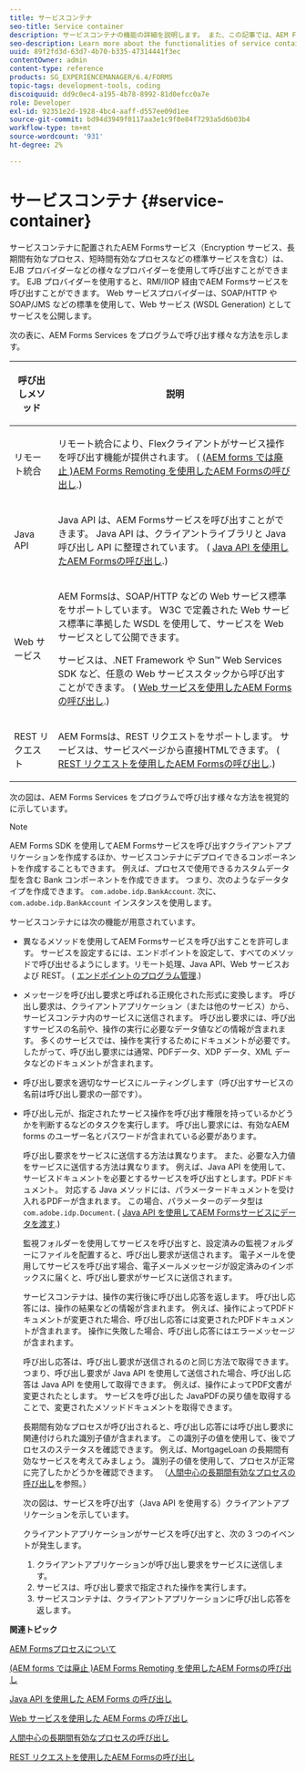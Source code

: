 ```yaml
---
title: サービスコンテナ
seo-title: Service container
description: サービスコンテナの機能の詳細を説明します。 また、この記事では、AEM Formsサービスをプログラムで呼び出す様々な方法についても説明します。
seo-description: Learn more about the functionalities of service container. In addition, the article also describes the different ways in which you can programmatically invoke AEM Forms services.
uuid: 89f2fd3d-63d7-4b70-b335-47314441f3ec
contentOwner: admin
content-type: reference
products: SG_EXPERIENCEMANAGER/6.4/FORMS
topic-tags: development-tools, coding
discoiquuid: dd9c0ec4-a195-4b78-8992-81d0efcc0a7e
role: Developer
exl-id: 92351e2d-1928-4bc4-aaff-d557ee09d1ee
source-git-commit: bd94d3949f0117aa3e1c9f0e84f7293a5d6b03b4
workflow-type: tm+mt
source-wordcount: '931'
ht-degree: 2%

---
```


# サービスコンテナ {#service-container}

サービスコンテナに配置されたAEM Formsサービス（Encryption サービス、長期間有効なプロセス、短時間有効なプロセスなどの標準サービスを含む）は、EJB プロバイダーなどの様々なプロバイダーを使用して呼び出すことができます。 EJB プロバイダーを使用すると、RMI/IIOP 経由でAEM Formsサービスを呼び出すことができます。 Web サービスプロバイダーは、SOAP/HTTP や SOAP/JMS などの標準を使用して、Web サービス (WSDL Generation) としてサービスを公開します。

次の表に、AEM Forms Services をプログラムで呼び出す様々な方法を示します。

<table>
 <thead>
  <tr>
   <th><p>呼び出しメソッド</p></th> 
   <th><p>説明</p></th> 
  </tr> 
 </thead> 
 <tbody>
  <tr>
   <td><p>リモート統合</p></td> 
   <td><p>リモート統合により、Flexクライアントがサービス操作を呼び出す機能が提供されます。 ( <a href="/help/forms/developing/invoking-aem-forms-using-remoting.md#invoking-aem-forms-using-remoting">(AEM forms では廃止 )AEM Forms Remoting を使用したAEM Formsの呼び出し</a>.)</p></td> 
  </tr> 
  <tr>
   <td><p>Java API</p></td> 
   <td><p>Java API は、AEM Formsサービスを呼び出すことができます。 Java API は、クライアントライブラリと Java 呼び出し API に整理されています。 ( <a href="/help/forms/developing/invoking-aem-forms-using-java.md#invoking-aem-forms-using-the-java-api">Java API を使用したAEM Formsの呼び出し</a>.)</p></td> 
  </tr> 
  <tr>
   <td><p>Web サービス</p></td> 
   <td><p>AEM Formsは、SOAP/HTTP などの Web サービス標準をサポートしています。 W3C で定義された Web サービス標準に準拠した WSDL を使用して、サービスを Web サービスとして公開できます。</p><p>サービスは、.NET Framework や Sun™ Web Services SDK など、任意の Web サービススタックから呼び出すことができます。 ( <a href="/help/forms/developing/invoking-aem-forms-using-web.md#invoking-aem-forms-using-web-services">Web サービスを使用したAEM Formsの呼び出し</a>.)</p></td> 
  </tr> 
  <tr>
   <td><p>REST リクエスト</p></td> 
   <td><p>AEM Formsは、REST リクエストをサポートします。 サービスは、サービスページから直接HTMLできます。 ( <a href="/help/forms/developing/invoking-aem-forms-using-rest.md#invoking-aem-forms-using-rest-requests">REST リクエストを使用したAEM Formsの呼び出し</a>.)</p></td> 
  </tr> 
 </tbody> 
</table>

次の図は、AEM Forms Services をプログラムで呼び出す様々な方法を視覚的に示しています。

>[!NOTE]
>
>AEM Forms SDK を使用してAEM Formsサービスを呼び出すクライアントアプリケーションを作成するほか、サービスコンテナにデプロイできるコンポーネントを作成することもできます。 例えば、プロセスで使用できるカスタムデータ型を含む Bank コンポーネントを作成できます。 つまり、次のようなデータタイプを作成できます。 `com.adobe.idp.BankAccount`. 次に、 `com.adobe.idp.BankAccount` インスタンスを使用します。

サービスコンテナには次の機能が用意されています。

* 異なるメソッドを使用してAEM Formsサービスを呼び出すことを許可します。 サービスを設定するには、エンドポイントを設定して、すべてのメソッドで呼び出せるようにします。リモート処理、Java API、Web サービスおよび REST。 ( [エンドポイントのプログラム管理](/help/forms/developing/programmatically-endpoints.md#programmatically-managing-endpoints).)
* メッセージを呼び出し要求と呼ばれる正規化された形式に変換します。 呼び出し要求は、クライアントアプリケーション（または他のサービス）から、サービスコンテナ内のサービスに送信されます。 呼び出し要求には、呼び出すサービスの名前や、操作の実行に必要なデータ値などの情報が含まれます。 多くのサービスでは、操作を実行するためにドキュメントが必要です。 したがって、呼び出し要求には通常、PDFデータ、XDP データ、XML データなどのドキュメントが含まれます。
* 呼び出し要求を適切なサービスにルーティングします（呼び出すサービスの名前は呼び出し要求の一部です）。
* 呼び出し元が、指定されたサービス操作を呼び出す権限を持っているかどうかを判断するなどのタスクを実行します。 呼び出し要求には、有効なAEM forms のユーザー名とパスワードが含まれている必要があります。

   呼び出し要求をサービスに送信する方法は異なります。 また、必要な入力値をサービスに送信する方法は異なります。 例えば、Java API を使用して、サービスドキュメントを必要とするサービスを呼び出すとします。PDFドキュメント。 対応する Java メソッドには、パラメータードキュメントを受け入れるPDFーが含まれます。 この場合、パラメーターのデータ型は `com.adobe.idp.Document`. ( [Java API を使用してAEM Formsサービスにデータを渡す](/help/forms/developing/invoking-aem-forms-using-java.md#passing-data-to-aem-forms-services-using-the-java-api).)

   監視フォルダーを使用してサービスを呼び出すと、設定済みの監視フォルダーにファイルを配置すると、呼び出し要求が送信されます。 電子メールを使用してサービスを呼び出す場合、電子メールメッセージが設定済みのインボックスに届くと、呼び出し要求がサービスに送信されます。

   サービスコンテナは、操作の実行後に呼び出し応答を返します。 呼び出し応答には、操作の結果などの情報が含まれます。 例えば、操作によってPDFドキュメントが変更された場合、呼び出し応答には変更されたPDFドキュメントが含まれます。 操作に失敗した場合、呼び出し応答にはエラーメッセージが含まれます。

   呼び出し応答は、呼び出し要求が送信されるのと同じ方法で取得できます。 つまり、呼び出し要求が Java API を使用して送信された場合、呼び出し応答は Java API を使用して取得できます。 例えば、操作によってPDF文書が変更されたとします。 サービスを呼び出した JavaPDFの戻り値を取得することで、変更されたメソッドドキュメントを取得できます。

   長期間有効なプロセスが呼び出されると、呼び出し応答には呼び出し要求に関連付けられた識別子値が含まれます。 この識別子の値を使用して、後でプロセスのステータスを確認できます。 例えば、MortgageLoan の長期間有効なサービスを考えてみましょう。 識別子の値を使用して、プロセスが正常に完了したかどうかを確認できます。 （[人間中心の長期間有効なプロセスの呼び出し](/help/forms/developing/invoking-human-centric-long-lived.md#invoking-human-centric-long-lived-processes)を参照。）

   次の図は、サービスを呼び出す（Java API を使用する）クライアントアプリケーションを示しています。

   クライアントアプリケーションがサービスを呼び出すと、次の 3 つのイベントが発生します。

   1. クライアントアプリケーションが呼び出し要求をサービスに送信します。
   1. サービスは、呼び出し要求で指定された操作を実行します。
   1. サービスコンテナは、クライアントアプリケーションに呼び出し応答を返します。

**関連トピック**

[AEM Formsプロセスについて](/help/forms/developing/aem-forms-processes.md#understanding-aem-forms-processes)

[(AEM forms では廃止 )AEM Forms Remoting を使用したAEM Formsの呼び出し](/help/forms/developing/invoking-aem-forms-using-remoting.md#invoking-aem-forms-using-remoting)

[Java API を使用した AEM Forms の呼び出し](/help/forms/developing/invoking-aem-forms-using-java.md#invoking-aem-forms-using-the-java-api)

[Web サービスを使用した AEM Forms の呼び出し](/help/forms/developing/invoking-aem-forms-using-web.md#invoking-aem-forms-using-web-services)

[人間中心の長期間有効なプロセスの呼び出し](/help/forms/developing/invoking-human-centric-long-lived.md#invoking-human-centric-long-lived-processes)

[REST リクエストを使用したAEM Formsの呼び出し](/help/forms/developing/invoking-aem-forms-using-rest.md#invoking-aem-forms-using-rest-requests)
